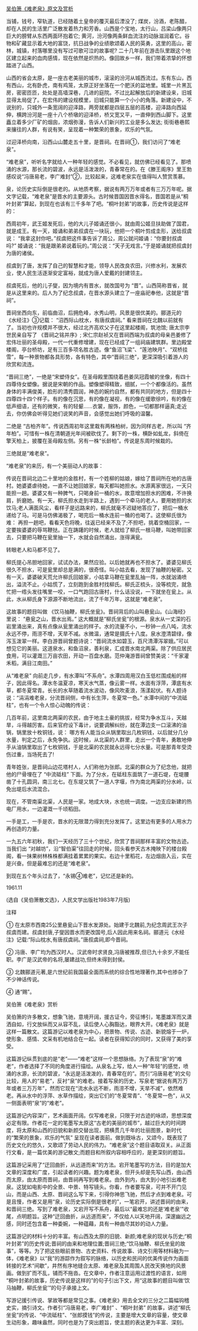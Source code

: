 [吴伯箫《难老泉》原文及赏析](https://www.vrrw.net/wx/9117.html)

当铺，钱号，窄轨道，已经随着土皇帝的覆灭最后湮没了; 煤炭，汾酒，老陈醋，却在人民的生活里广泛散发着热力和芳香。山西是个宝地，太行山，吕梁山像两只巨大的膀臂从东西两面环抱着它; 黄河，汾河像两条鲜血流注的动脉滋润着它。谷物和矿藏显示着大地的富饶，抗日战争的业绩歌颂着人民的英勇，这里的高山，密林，城镇，村落哪里没有写过可歌可泣的故事呢? 二十几年前在游击队里跟这个地区建立起来的血肉感情，现在依然是炽热的。像回故乡一样，我们带着浓挚的怀想踏进了山西。

山西的省会太原，是一座古老美丽的城市，滚滚的汾河从城西流过。东有东山，西有西山，北有卧虎，南有鸡笼，太原正好坐落在一个肥沃的盆地里。城里一片黑瓦房，密密匝匝，处处是高墙深巷，几进的庭院。不过比起解放后的新建设来，旧城显得太局促了。在宏伟的建设规模里，旧城只能算一个小小的角落。新建设中，不说别的，只城外一条宽阔的迎泽路，两旁就都是四层五层的高楼，迎泽路向西延伸，横跨汾河是一座十八个桥墩的迎泽桥，桥又宽又平，一直伸到西山脚下。这里矗立着多少厂矿的烟囱，浓烟弥漫，告诉人们新兴的工业是多么发达; 街街巷巷熙来攘往的人群，有说有笑，呈现着一种繁荣的景象，欢乐的气氛。

过迎泽桥向南，沿西山山麓走五十里，是晋祠。在晋祠①，我们访问了“难老泉”。



“难老泉”，听听名字就给人一种年轻的感觉。不必看见，就仿佛已经看见了。那喷涌的水源，那长流的碧波，永远是活泼泼的，青春常在的。在《滕王阁序》里王勃感叹说“冯唐易老，李广难封”②，比较起来，这难老泉实在值得叫人赞赏羡慕。

泉，论历史实际倒是很老的。从地质考察，据说有两万万年或者有三万万年呢。据文字记载，“难老泉”是晋水的主要源头。古时候晋国因晋水得名，晋国若是从“桐叶封弟”算起，到现在也该有三千多年了吧。“桐叶封弟”的故事，历史传说是这样的：

西周初年，武王姬发死后，他的大儿子姬诵还很小，就由周公姬旦扶助做了国君，就是成王。有一天，姬诵和弟弟叔虞在一块玩，他把一个桐叶剪成圭形，送给叔虞说： “我拿这封你吧。”叔虞把这件事告诉了周公，周公就问姬诵：“你要封叔虞吗?” 姬诵说：“我是跟弟弟说着玩的。”周公说：“天子无戏言。”于是姬诵就把叔虞封为唐的诸侯。

叔虞到了唐，发挥了自己的智慧和才能，领导人民改良农田，兴修水利，发展农业，使人民生活逐渐安定富裕，就成为唐人爱戴的封建领主。

叔虞死后，他的儿子燮，因为境内有晋水，就改国号为 “晋”。山西简称晋省，就是从这里来的。后人为了纪念叔虞，在晋水源头建立了一座庙祀奉他，这就是“晋祠”。

晋祠坐西向东，前临曲沼，后拥危峰，水秀山明，风景是很优美的。郦道元的 《水经注》③记载： “沼西际山枕水，有唐叔虞祠。” 看来晋祠在北魏以前就有了。当初也许规模并不很大，经过北齐高欢父子在这里起楼阁，筑池馆; 唐太宗李世民亲自写了 《晋祠之铭并序》; 宋仁宗赵祯又在晋祠西端为叔虞的母亲邑姜修了宏伟壮丽的圣母殿，一代一代重修增建，现在已经成了一组祠庙建筑群。里边殿堂楼阁，亭台桥坊，足有三百多项名胜古迹。像“鱼沼飞梁”、“莲池映月”、“双桥挂雪”，每一种景物都各具形势，各有特色，其中“晋祠三绝”，更深深吸引着游人的欣赏和流连。

“晋祠三绝”，一绝是“宋塑侍女”。在圣母殿里围绕着邑姜凤冠霞帔的坐像，有四十四尊侍女塑像。据说是宋朝的作品。塑像塑得精致，细腻，一个个都像活的。虽然身体的丰满俊美，脸形的清秀圆润，神态的婉约自然，都有共同的地方，但是四十四尊四十四个样子。有的像在沉思，有的像在凝视，有的像在缓歌徐吟，有的像在低声细语，还有的微笑，有的轻颦……衣裳，服饰，颜色，一切都那样逼真;走近去，你仿佛会听得见她们说笑的声音，会感觉出她们呼吸的温馨。

二绝是 “古柏齐年”。传说西周初年这里栽有两株柏树，因为同样古老，所以叫 “齐年柏”。可惜有一株在清朝道光年间被砍伐了。剩下的一株，横卧如虬龙，斜倚在擎天柏上，披覆在圣母殿左侧。另有一株“长龄柏”。传说是东周时候栽的。

三绝就是“难老泉”。

“难老泉”的来历，有一个美丽动人的故事：

传说在晋祠北边二十里地的金胜村，有一个姓柳的姑娘，嫁给了晋祠所在地的古唐村。她婆婆虐待她，一直不让她回娘家，每天都叫她担水。水源离家很远，一天只能担一趟。婆婆又有一种脾气，只喝身前一桶的水，故意增加担水的困难，不许换肩，折磨她。有一天，柳氏担水走到半路上，遇到一个牵马的老人，要用她担的水饮马;老人满面风尘，看样子是远路来的，柳氏就毫不迟疑地答应了，把后一桶水递给了马。可是马仿佛渴极了，喝完后一桶水连前一桶的也喝了。这使柳氏很为难： 再担一趟吧，看看天色将晚，往返已经来不及了;不担吧，挑着空桶回家，一定要挨婆婆的辱骂鞭挞。正在踌躇的时候，老人就给了柳氏一根马鞭，叫她带回家去，只要把马鞭在瓮里抽一下，水就会自然涌出，涨得满瓮。

转眼老人和马都不见了。

柳氏提心吊胆地回家，试试办法，果然应验。以后她就再也不担水了。婆婆见柳氏很久不担水，可是瓮里却总是满的，很奇怪。叫小姑去看，发现了抽鞭的秘密。又有一天，婆婆破天荒允许柳氏回娘家，小姑拿马鞭在瓮里乱抽一阵，水就汹涌喷出，溢流不止。小姑慌了，立刻跑到金胜村找柳氏。柳氏正梳头，没等梳完，就急忙把一绺头发往嘴里一咬，一口气跑回古唐村，什么话没说，一下就坐在瓮上。从此，水从柳氏身下源源不断地流出，流了千年万年，这就是“难老泉”。

这故事的题目叫做 《饮马抽鞭，柳氏坐瓮》。晋祠背后的山叫悬瓮山。《山海经》 里说： “悬瓮之山，晋水出焉。” 这大概就是“柳氏坐瓮”的根源。泉水从一丈深的石岩里涌出来，真有点像从瓮里涌出的样子。水的流量不小，一秒钟一点八吨，流水永远不停，雨涝不增，天旱不减。水微温，通常是摄氏十八度。泉水澄清碧绿，像泻玉泼翠一样。李白游晋祠曾题诗说：“晋祠流水如碧玉，百尺清潭泻翠娥。”可以想见它的美丽。这道泉水，和鱼沼泉，善利泉，汇成晋水南北两渠。除了供应居民食用，可以灌溉三万亩农田，开动一百盘水磨。范仲淹游晋祠曾赞美说：“千家灌禾稻，满目江南田。”

从“难老泉” 向前走几步，有水潭叫“不系舟”。水潭四周用汉白玉低栏围成船的样子，因此得名。潭水冬温夏凉，寒天水气蒸，像云雾一样。水面有浮萍，潭底有水草，都冬夏常青。长长的水草随着流水波动，像风吹麦浪，荡漾起伏。有人题诗说：“涓涓难老泉，分流晋祠侧，中有长生萍，冬夏常一色。” 水潭中间的“中流砥柱”，也有一个令人惊心动魄的传说：

几百年前，这里南北两渠的农民，由于地主土豪的挑拔，经常为争水互斗，天越旱，斗得越厉害。后来官府设下毒计，说要调解纠纷，就在潭边支一口滚沸的油锅，锅里放十枚铜钱，说： 哪方有人能当众从锅里取出几枚铜钱，以后就分几分水量，判定之后，永免争执。这时候，从北渠的人群里，走出一个青年，勇敢地伸手从油锅里取出了七枚铜钱，于是北渠的农民就永远得七分水量。可是那青年受烫伤过重，当场死去了!

青年姓张，是晋祠山边花塔村人，人们称他为张郎。北渠的群众为了纪念他，就把他的尸骨埋在了 “中流砥柱” 下面。为了分水，在砥柱东面筑了一道石堤，在堤腰凿了十孔圆洞，南三北七。在东堤又筑了一道人字堰，作为南北两渠的分水岭，以免出堤后水流混合。

现在，不管南渠北渠，人民是一家。地成大块，水也统一调度。一边支应新建的热电厂用水，一边灌溉一千顷稻田。

一手是工，一手是农，晋水的无限潜力得到充分发挥了。这里边有更多的人用水力再创造的力量。

一九五六年初秋，我们一天经历了三十个世纪，欣赏了晋祠那样丰富的文物古迹。当我们出 “对越坊”，沿“智伯渠”往回走的时候，回头看参天古木掩映下的楼台殿阁，看一抹果树林株株都满挂着累累的果实。右边十里稻花，左边烟囱入云，实在是兴奋。但是最难忘的还是“难老泉”。

到现在五个年头过去了，“永锡④难老”，记忆还是新的。

1961.11

(选自《吴伯箫散文选》，人民文学出版社1983年7月版)

注释

① 在太原市西南25公里悬瓮山下晋水发源处。始建于北魏前,为纪念周武王次子叔虞而建。叔虞封唐,子燮因晋水而更改国号,后人因此用来名祠。郦道元《水经注》记载:“际山枕水,有唐叔虞祠。”唐叔虞祠,即今晋祠。

② 冯唐、李广均为西汉时人。汉武帝时求贤良,冯唐被推荐,但已九十余岁,不能任职。李广是汉武帝的名将,屡建战功,但终未得到封侯。

③ 北魏郦道元著,是六世纪前我国最全面而系统的综合性地理著作,其中也掺杂了不少神话传说。

④ 通“赐”。

吴伯箫《难老泉》赏析

吴伯箫的许多散文，想象飞驰，意境开阔，援古证今，旁征博引，笔墨雄浑而又潇洒自如，行文放纵而又从容不乱，读后使人心胸豁达，眼界大开。《难老泉》就是这样一篇散文。这篇游记以难老泉为中心，把景物、传说、古迹、新貌熔于一炉，使形象、感情、文采有机地结合在一起。读者在获得知识的同时，又获得了美的享受。

这篇游记纵贯到底的是“老”——“难老”这样一个思想脉络。为了表现“泉”的“难老”，作者选择了不同的角度进行描绘。从泉名上写，给人一种“年轻”的感觉，喷涌的水源，长流的碧波，“永远是活泼泼的，青春常在的”。而引“冯唐易老”的文句比较，用人的“易老”，反衬“泉”的难老。接着写泉的历史，写泉老“据说有两万万年或者三万万年”，然而它现在“流水永远不断，雨涝不增，天旱不减”，依然难老。再从水中的浮萍、水草作描绘，突出它们的“冬夏常青”、“冬夏常一色”，从又一侧面表明“泉”的“难老”。

这篇游记内容深广，艺术画面开阔。仅写难老泉，只限于对古迹的咏颂，思想深度必定有限。作者花一定的笔墨写太原这“古老的美丽的城市”，越过巨大的时间跨度，将太原和山西的旧貌和新颜交替出现，把横贯几千年的壮丽图景，新时代的“繁荣的景象，欢乐的气氛” 呈现在读者面前。做到既咏古，又颂今，既表现了历史文化的悠久，又歌颂了劳动人民的伟力。“难老泉”这个题目语取双关。从正面行文看，是一篇优美的游记散文;而题目和所叙内容相呼应的，是更深刻的题旨。

这篇游记采用了“迂回曲折，从远道而来”的方法。宕开笔墨写的方法，目的是加大文章的深度和广度，引起读者的兴趣。题为难老泉，但开头却是先写山西，由山西而太原，由太原而晋祠，由晋祠再写到难老泉。由外到内，由大到小地引出难老泉。这犹如电影中的全景、中景、特写镜头。你看，作者要写泉，可并不开门见山，而是山西、太原、晋祠这么写下来，引得你神思飞驰，然后才点到难老泉。可是且慢，作者又是用“泉，论历史实际倒是很老的”，一笔宕开，讲述晋祠的由来，和晋祠三绝。写到了难老泉，又宕开写不系舟，最后以“最难忘的还是‘难老泉’”收尾，点明题旨。这种“迂回曲折，从远道而来”，不仅给人以天地开阔，深邃幽远之感，同时还包含着一种委婉，一种蕴藉，具有一种曲尽其妙的动人力量。

这篇游记的材料十分的丰富。有山西及太原的旧貌、新颜;难老泉的现状与历史;“桐叶封弟”的历史传说;晋祠的由来和地理位置;晋祠三绝;“饮马抽鞭、柳氏坐瓮的故事”，等等。为了把这些眼前景物、古史资料、传说故事、诗文引用等材料融为一体，《难老泉》以“我”的游踪作为叙写的脉络，以历史和民间的优美传说作为画面转接的艺术“间歇”，井然有序地缝合太原、难老泉及其周围人民改天换地的风景画。做到扩而不乱，铺而不拖沓。在文章中，作者注意运用过渡性的语言，如用 “桐叶封弟的故事，历史传说是这样的”的句子引出下文，用“这故事的题目叫做‘饮马抽鞭，柳氏坐瓮’”的句子承接上文。

写游记援引传说、掌故等都是常见之事。《难老泉》用去全文的三分之二篇幅钩稽史实，摘引诗文。作者引“冯唐易老，李广难封” 、“桐叶封弟” 的故事，讲述“柳氏坐瓮”的传说、“中流砥柱”、“张郎摸钱”的传说，主要是增大文章的容量，使文章生动形象，趣味盎然，同时也是为了突出题旨，使主题的表达更为丰富、深刻。

